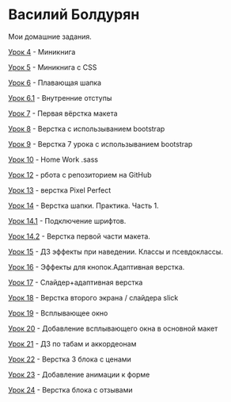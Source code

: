 

# Василий Болдурян
Мои домашние задания. 

[Урок 4](https://yesnookbye.github.io/lesson_4/ "Домашка 4") - Миникнига 

[Урок 5](https://yesnookbye.github.io/lesson_5/ "Домашка 5") - Миникнига с CSS

[Урок 6](https://yesnookbye.github.io/lesson_6/ "Домашка 6") - Плавающая шапка

[Урок 6.1](https://yesnookbye.github.io/lesson_6.1/ "Домашка 6.1") - Внутренние отступы

[Урок 7](https://yesnookbye.github.io/lesson_7/ "Домашка 7") - Первая вёрстка макета

[Урок 8](https://yesnookbye.github.io/lesson_8/ "Домашка 8") - Верстка с использыванием bootstrap 

[Урок 9](https://yesnookbye.github.io/lesson_9/ "Домашка 9") - Верстка 7 урока с использыванием bootstrap 

[Урок 10](https://github.com/YesNoOkBye/YesNoOkBye.gitHub.io/tree/master/lesson_10/ "Домашка 10") - Home Work .sass

[Урок 12](https://yesnookbye.github.io "Домашка 12") - рбота с репозиторием на GitHub

[Урок 13](https://yesnookbye.github.io/lesson_13/ "Домашка 13") - верстка Pixel Perfect

[Урок 14](https://yesnookbye.github.io/lesson_14/ "Домашка 14") - Верстка шапки. Практика. Часть 1.

[Урок 14.1](https://yesnookbye.github.io/lesson_14.1/fonts-viewer/ "Домашка 14.1") - Подключение шрифтов.

[Урок 14.2](https://yesnookbye.github.io/lesson_14.2/ "Домашка 14.2") - Верстка первой части макета.

[Урок 15](https://yesnookbye.github.io/lesson_15/ "Домашка 15") -   ДЗ эффекты при наведении. Классы и псевдоклассы.

[Урок 16](https://yesnookbye.github.io/lesson_16/ "Домашка 16") -   Эффекты для кнопок.Адаптивная верстка. 

[Урок 17](https://yesnookbye.github.io/lesson_17/ "Домашка 17") -   Слайдер+адаптивная верстка

[Урок 18](https://yesnookbye.github.io/lesson_18/ "Домашка 18") -   Верстка второго экрана / слайдера slick

[Урок 19](https://yesnookbye.github.io/lesson_19/ "Домашка 19") -   Всплывающее окно

[Урок 20](https://yesnookbye.github.io/lesson_20/ "Домашка 20") -   Добавление всплывающего окна в основной макет

[Урок 21](https://yesnookbye.github.io/lesson_21/ "Домашка 21") -   ДЗ по табам и аккордеонам

[Урок 22](https://yesnookbye.github.io/lesson_22/ "Домашка 22") -   Верстка 3 блока с ценами

[Урок 23](https://yesnookbye.github.io/lesson_23/ "Домашка 23") -   Добавление анимации к форме

[Урок 24](https://YesNoOkBye.gitHub.io/lesson_24/src/ "Домашка 24") -   Верстка блока с отзывами



